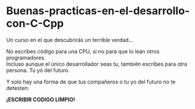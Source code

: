 # Buenas-practicas-en-el-desarrollo-con-C-Cpp

Un curso en el que descubrirás un terrible verdad...

No escribes código para una CPU, si no para que lo leán otros programadores.  
Incluso aunque el único desarrollador seas tu, también escribes para otra persona. Tu yó del futuro. 

Y solo hay una forma de que tus compañeros o tu yo del futuro no te detesten:

**¡ESCRIBIR CODIGO LIMPIO!**